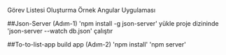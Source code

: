 Görev Listesi Oluşturma Örnek Angular Uygulaması

##Json-Server (Adım-1)
'npm install -g json-server' yükle
proje dizininde 'json-server --watch db.json' çalıştır

##To-to-list-app build app (Adım-2)
'npm install'
'npm server'

